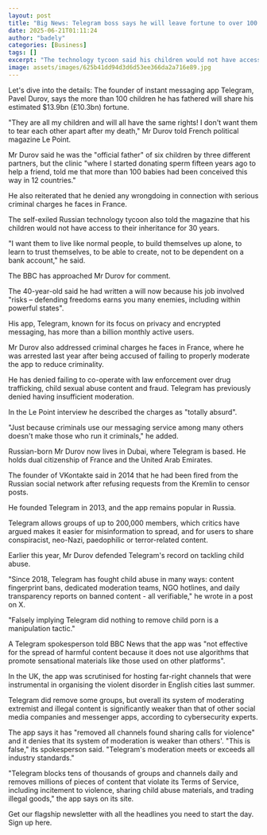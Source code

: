 ```yaml
---
layout: post
title: "Big News: Telegram boss says he will leave fortune to over 100 kids he has fathered"
date: 2025-06-21T01:11:24
author: "badely"
categories: [Business]
tags: []
excerpt: "The technology tycoon said his children would not have access to their inheritance for 30 years."
image: assets/images/625b41dd94d3d6d53ee366da2a716e89.jpg
---
```


Let's dive into the details: The founder of instant messaging app Telegram, Pavel Durov, says the more than 100 children he has fathered will share his estimated $13.9bn (£10.3bn) fortune.

"They are all my children and will all have the same rights! I don't want them to tear each other apart after my death," Mr Durov told French political magazine Le Point.

Mr Durov said he was the "official father" of six children by three different partners, but the clinic "where I started donating sperm fifteen years ago to help a friend, told me that more than 100 babies had been conceived this way in 12 countries."

He also reiterated that he denied any wrongdoing in connection with serious criminal charges he faces in France.

The self-exiled Russian technology tycoon also told the magazine that his children would not have access to their inheritance for 30 years.

"I want them to live like normal people, to build themselves up alone, to learn to trust themselves, to be able to create, not to be dependent on a bank account," he said.

The BBC has approached Mr Durov for comment.

The 40-year-old said he had written a will now because his job involved "risks – defending freedoms earns you many enemies, including within powerful states".

His app, Telegram, known for its focus on privacy and encrypted messaging, has more than a billion monthly active users.

Mr Durov also addressed criminal charges he faces in France, where he was arrested last year after being accused of failing to properly moderate the app to reduce criminality. 

He has denied failing to co-operate with law enforcement over drug trafficking, child sexual abuse content and fraud. Telegram has previously denied having insufficient moderation.

In the Le Point interview he described the charges as "totally absurd".

"Just because criminals use our messaging service among many others doesn't make those who run it criminals," he added.

Russian-born Mr Durov now lives in Dubai, where Telegram is based. He holds dual citizenship of France and the United Arab Emirates.

The founder of VKontakte said in 2014 that he had been fired from the Russian social network after refusing requests from the Kremlin to censor posts.

He founded Telegram in 2013, and the app remains popular in Russia.

Telegram allows groups of up to 200,000 members, which critics have argued makes it easier for misinformation to spread, and for users to share conspiracist, neo-Nazi, paedophilic or terror-related content.

Earlier this year, Mr Durov defended Telegram's record on tackling child abuse.   

"Since 2018, Telegram has fought child abuse in many ways: content fingerprint bans, dedicated moderation teams, NGO hotlines, and daily transparency reports on banned content - all verifiable," he wrote in a post on X.

"Falsely implying Telegram did nothing to remove child porn is a manipulation tactic." 

A Telegram spokesperson told BBC News that the app was "not effective for the spread of harmful content because it does not use algorithms that promote sensational materials like those used on other platforms".

In the UK, the app was scrutinised for hosting far-right channels that were instrumental in organising the violent disorder in English cities last summer.

Telegram did remove some groups, but overall its system of moderating extremist and illegal content is significantly weaker than that of other social media companies and messenger apps, according to cybersecurity experts.

The app says it has "removed all channels found sharing calls for violence" and it denies that its system of moderation is weaker than others'. "This is false," its spokesperson said. "Telegram's moderation meets or exceeds all industry standards."

"Telegram blocks tens of thousands of groups and channels daily and removes millions of pieces of content that violate its Terms of Service, including incitement to violence, sharing child abuse materials, and trading illegal goods," the app says on its site.   

Get our flagship newsletter with all the headlines you need to start the day. Sign up here.

